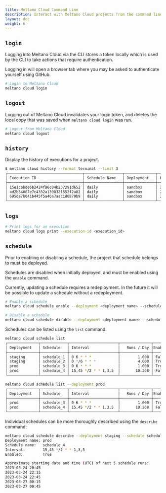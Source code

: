 ```yaml
---
title: Meltano Cloud Command Line
description: Interact with Meltano Cloud projects from the command line.
layout: doc
weight: 6
---
```


## `login`

Logging into Meltano Cloud via the CLI stores a token locally which is used by the CLI to take actions that require authentication.

Logging in will open a browser tab where you may be asked to authenticate yourself using GitHub.

```sh
# Login to Meltano Cloud
meltano cloud login
```

## `logout`

Logging out of Meltano Cloud invalidates your login token, and deletes the local copy that was saved when `meltano cloud login` was run.

```sh
# Logout from Meltano Cloud
meltano cloud logout
```

## `history`

Display the history of executions for a project.

```sh
$ meltano cloud history --format terminal --limit 3
╭──────────────────────────────────┬─────────────────┬──────────────┬─────────────────────┬──────────┬────────────╮
│ Execution ID                     │ Schedule Name   │ Deployment   │ Executed At (UTC)   │ Result   │ Duration   │
├──────────────────────────────────┼─────────────────┼──────────────┼─────────────────────┼──────────┼────────────┤
│ 15e1cbbde6b2424f86c04b237291d652 │ daily           │ sandbox      │ 2023-03-22 00:04:49 │ Success  │ 00:05:08   │
│ ad2b34087e7c4332a1398321552f2a82 │ daily           │ sandbox      │ 2023-03-22 00:03:23 │ Failed   │ 00:10:13   │
│ 695de7b041b445f5a46a7aac1d0879b9 │ daily           │ sandbox      │ 2023-03-21 15:44:55 │ Failed   │ 00:08:09   │
╰──────────────────────────────────┴─────────────────┴──────────────┴─────────────────────┴──────────┴────────────╯
```

## `logs`

```sh
# Print logs for an execution
meltano cloud logs print --execution-id <execution_id>
```

## `schedule`

Prior to enabling or disabling a schedule, the project that schedule belongs to must be deployed.

Schedules are disabled when initially deployed, and must be enabled using the `enable` command.

Currently, updating a schedule requires a redeployment. In the future it will be possible to update a schedule without a redeployment.

```sh
# Enable a schedule
meltano cloud schedule enable --deployment <deployment name> --schedule <schedule name>

# Disable a schedule
meltano cloud schedule disable --deployment <deployment name> --schedule <schedule name>
```

Schedules can be listed using the `list` command:

```sh
meltano cloud schedule list
╭──────────────┬────────────┬──────────────────────┬──────────────┬──────────╮
│ Deployment   │ Schedule   │ Interval             │   Runs / Day │Enabled   │
├──────────────┼────────────┼──────────────────────┼──────────────┼──────────┤
│ staging      │ schedule_1 │ 0 6 * * *            │        1.000 │ False    │
│ staging      │ schedule_2 │ 0 */6 * * *          │        4.000 │ True     │
│ prod         │ schedule_3 │ 0 6 * * *            │        1.000 │ True     │
│ prod         │ schedule_4 │ 15,45 */2 * * 1,3,5  │       10.268 │ False    │
╰──────────────┴────────────┴──────────────────────┴──────────────┴──────────╯
```

```sh
meltano cloud schedule list --deployment prod
╭──────────────┬────────────┬──────────────────────┬──────────────┬──────────╮
│ Deployment   │ Schedule   │ Interval             │   Runs / Day │Enabled   │
├──────────────┼────────────┼──────────────────────┼──────────────┼──────────┤
│ prod         │ schedule_3 │ 0 6 * * *            │        1.000 │ True     │
│ prod         │ schedule_4 │ 15,45 */2 * * 1,3,5  │       10.268 │ False    │
╰──────────────┴────────────┴──────────────────────┴──────────────┴──────────╯
```

Individual schedules can be more thoroughly described using the `describe` command:

```sh
meltano cloud schedule describe --deployment staging --schedule schedule_4
Deployment name: prod
Schedule name:   schedule_4
Interval:        15,45 */2 * * 1,3,5
Enabled:         True

Approximate starting date and time (UTC) of next 5 schedule runs:
2023-03-24 20:45
2023-03-24 22:15
2023-03-24 22:45
2023-03-27 00:15
2023-03-27 00:45
```
